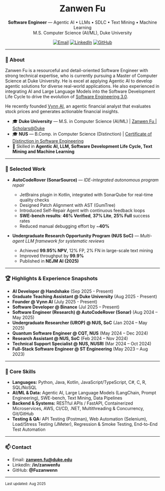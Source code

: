 <!-- Profile README for https://github.com/Fuzanwenn -->
<h1 align="center">Zanwen Fu</h1>
<p align="center">
  <b>Software Engineer</b> — Agentic AI • LLMs • SDLC • Text Mining • Machine Learning  
  <br/>
  M.S. Computer Science (AI/ML), Duke University
</p>

<p align="center">
  <a href="mailto:zanwen.fu@duke.edu"><img alt="Email" src="https://img.shields.io/badge/Email-zanwen.fu%40duke.edu-red"></a>
  <a href="https://www.linkedin.com/in/zanwenfu"><img alt="LinkedIn" src="https://img.shields.io/badge/LinkedIn-@zanwenfu-blue?logo=linkedin"></a>
  <a href="https://github.com/Fuzanwenn"><img alt="GitHub" src="https://img.shields.io/badge/GitHub-Fuzanwenn-181717?logo=github&logoColor=white"></a>
</p>

---

### 👋 About
Zanwen Fu is a resourceful and detail-oriented Software Engineer with strong technical expertise, who is currently pursuing a Master of Computer Science at Duke University. He is excel at applying Agentic AI to develop agentic solutions for diverse real-world applications. He also experienced in integrating AI and Large Language Models into the Software Development Life Cycle to drive the evolution of [Software Engineering 3.0](https://arxiv.org/pdf/2410.06107).

He recently founded [Vynn AI](https://vynnai.com/), an agentic financial analyst that evaluates stock prices and generates actionable financial insights.

- 🎓 **Duke University** — M.S. in Computer Science (AI/ML) | [Zanwen Fu | Scholars@Duke](https://scholars.duke.edu/person/Zanwen.Fu)
- 🎓 **NUS** — B.Comp. in Computer Science (Distinction) | [Certificate of Distinction in Software Engineering](https://credentials.nus.edu.sg/346bcd58-698f-436c-af79-cb9bcf198d08#acc.r9iEKF7h)
- 🧪 Skilled in **Agentic AI, LLM, Software Development Life Cycle, Text Mining and Machine Learning**  

---

### 🚀 Selected Work

- **AutoCodeRover (SonarSource)** — *IDE-integrated autonomous program repair*  
  - JetBrains plugin in Kotlin, integrated with SonarQube for real-time quality checks  
  - Designed Patch Alignment with AST (GumTree)  
  - Introduced Self-Repair Agent with continuous feedback loops  
  - **SWE-bench results**: **46% Verified**, **37% Lite**, **25% Full** success rates  
  - Reduced manual debugging effort by ~**40%**

- **Undergraduate Research Opportunity Program (NUS SoC)** — *Multi-agent LLM framework for systematic reviews*  
  - Achieved **99.95% NPV**, 12% FP, 2% FN in large-scale text mining  
  - Improved throughput by **99.9%**  
  - Published in **NEJM AI (2025)**  

---

### 🏆 Highlights & Experience Snapshots
- **AI Developer @ Handshake** (Sep 2025 - Present)
- **Graduate Teaching Assistant @ Duke University** (Aug 2025 - Present)
- **Founder @ Vynn AI** (July 2025 - Present)
- **Software Developer @ Binance** (Jul 2025 – Present)
- **Software Engineer (Research) @ AutoCodeRover (Sonar)** (Aug 2024 – May 2025)
- **Undergraduate Researcher (UROP) @ NUS, SoC** (Jan 2024 – May 2025)
- **Quantum Software Engineer @ CQT, NUS** (May 2024 – Dec 2024)
- **Research Assistant @ NUS, SoC** (Feb 2024 – Nov 2024)
- **Technical Support Specialist @ NUS, NUSRI** (Mar 2024 – Oct 2024)
- **Full-Stack Software Engineer @ ST Engineering** (May 2023 – Aug 2023)

---

### 🧰 Core Skills
- **Languages:** Python, Java, Kotlin, JavaScript/TypeScript, C#, C, R, SQL/NoSQL  
- **AI/ML & Data:** Agentic AI, Large Language Models (LangChain, Prompt Engineering), SWE-bench, Text Mining, Data Pipelines  
- **Backend & Systems:** RESTful APIs / FastAPI, Containerized Microservices, AWS, CI/CD, .NET, Multithreading & Concurrency, Git/GitHub  
- **Testing & QA:** API Testing (Postman), Web Automation (Selenium), Load/Stress Testing (JMeter), Regression & Smoke Testing, End-to-End Test Automation  

---

### 📫 Contact
- Email: **zanwen.fu@duke.edu**  
- LinkedIn: **/in/zanwenfu**  
- GitHub: **@Fuzanwenn**

---

<sub>Last updated: Aug 2025</sub>
